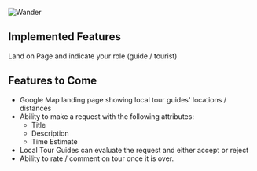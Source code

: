 ![Wander](./public/wander_logo.png)

## Implemented Features

Land on Page and indicate your role (guide / tourist)

## Features to Come

- Google Map landing page showing local tour guides' locations / distances
- Ability to make a request with the following attributes:
  - Title
  - Description
  - Time Estimate
- Local Tour Guides can evaluate the request and either accept or reject
- Ability to rate / comment on tour once it is over.
